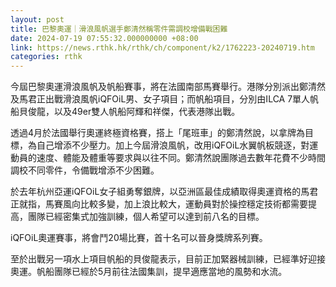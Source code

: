 ```yaml
---
layout: post
title: 巴黎奧運｜滑浪風帆選手鄭清然稱零件需調校增備戰困難
date: 2024-07-19 07:55:32.000000000 +08:00
link: https://news.rthk.hk/rthk/ch/component/k2/1762223-20240719.htm
categories: rthk
---
```


今屆巴黎奧運滑浪風帆及帆船賽事，將在法國南部馬賽舉行。港隊分別派出鄭清然及馬君正出戰滑浪風帆iQFOiL男、女子項目；而帆船項目，分別由ILCA 7單人帆船貝俊龍，以及49er雙人帆船阿輝和祥傑，代表港隊出戰。

透過4月於法國舉行奧運終極資格賽，搭上「尾班車」的鄭清然說，以拿牌為目標，為自己增添不少壓力。加上今屆滑浪風帆，改用iQFOiL水翼帆板競逐，對運動員的速度、體能及體重等要求與以往不同。鄭清然說團隊過去數年花費不少時間調校不同零件，令備戰增添不少困難。

於去年杭州亞運iQFOiL女子組勇奪銀牌，以亞洲區最佳成績取得奧運資格的馬君正就指，馬賽風向比較多變，加上浪比較大，運動員對於操控穩定技術都需要提高，團隊已經密集式加強訓練，個人希望可以達到前八名的目標。

iQFOiL奧運賽事，將會鬥20場比賽，首十名可以晉身獎牌系列賽。

至於出戰另一項水上項目帆船的貝俊龍表示，目前正加緊器械訓練，已經準好迎接奧運。帆船團隊已經於5月前往法國集訓，提早適應當地的風勢和水流。
